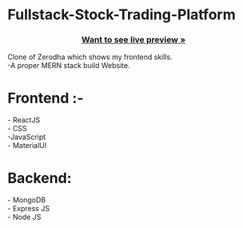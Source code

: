 # Fullstack-Stock-Trading-Platform


<h3 align="center"><a href="https://fullstack-stock-trading-platform-6nsz.vercel.app/"><strong>Want to see live preview »</strong></a></h3>

Clone of Zerodha which shows my frontend skills. <br/>
-A proper MERN stack build Website.<br/>


<h1>Frontend :-</h1>
- ReactJS  <br/>
- CSS <br/>
-JavaScript <br/>
- MaterialUI  <br/>

<h1>Backend:</h1>
- MongoDB <br/>
- Express JS <br/>
- Node JS

